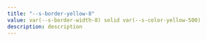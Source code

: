 ```yaml
---
title: "--s-border-yellow-8"
value: var(--s-border-width-8) solid var(--s-color-yellow-500)
description: description
---
```

